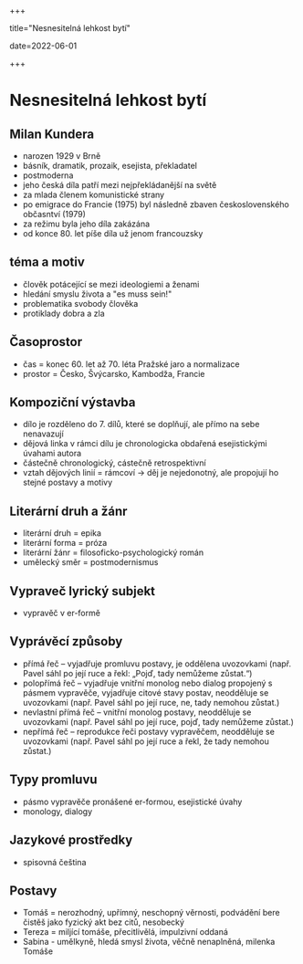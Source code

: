 +++

title="Nesnesitelná lehkost bytí"

date=2022-06-01

+++

# Nesnesitelná lehkost bytí
## Milan Kundera
- narozen 1929 v Brně
- básník, dramatik, prozaik, esejista, překladatel
- postmoderna
- jeho česká díla patří mezi nejpřekládanější na světě
- za mlada členem komunistické strany
- po emigrace do Francie (1975) byl následně zbaven československého občasntví (1979)
- za režimu byla jeho díla zakázána 
- od konce 80. let píše díla už jenom francouzsky

## téma a motiv
- člověk potácející se mezi ideologiemi a ženami
- hledání smyslu života a "es muss sein!"
- problematika  svobody člověka 
- protiklady dobra a zla

## Časoprostor
- čas = konec 60. let až 70. léta Pražské jaro a normalizace
- prostor = Česko, Švýcarsko, Kambodža, Francie 

## Kompoziční výstavba
- dílo je rozděleno do 7. dílů, které se doplňují, ale přímo na sebe nenavazují
- dějová linka v rámci dílu je chronologicka obdařená esejistickými úvahami autora
- částečně chronologický, cástečně retrospektivní
- vztah dějových linií = rámcoví $\to$ děj je nejedonotný, ale propojují ho stejné postavy a motivy

## Literární druh a žánr 
- literární druh = epika
- literární forma = próza 
- literární žánr = filosoficko-psychologický román 
- umělecký směr = postmodernismus

## Vypraveč lyrický subjekt 
- vypravěč v er-formě

## Vyprávěcí způsoby
- přímá řeč – vyjadřuje promluvu postavy, je oddělena uvozovkami (např. Pavel sáhl po její ruce a řekl: „Pojď, tady nemůžeme zůstat.“)
- polopřímá řeč – vyjadřuje vnitřní monolog nebo dialog propojený s pásmem vypravěče, vyjadřuje citové stavy postav, neodděluje se uvozovkami (např. Pavel sáhl po její ruce, ne, tady nemohou zůstat.)
- nevlastní přímá řeč – vnitřní monolog postavy, neodděluje se uvozovkami (např. Pavel sáhl po její ruce, pojď, tady nemůžeme zůstat.)
- nepřímá řeč – reprodukce řeči postavy vypravěčem, neodděluje se uvozovkami (např. Pavel sáhl po její ruce a řekl, že tady nemohou zůstat.)

## Typy promluvu
- pásmo vypravěče pronášené er-formou, esejistické úvahy
- monology, dialogy

## Jazykové prostředky
- spisovná čeština 

## Postavy
- Tomáš = nerozhodný, upřímný, neschopný věrnosti, podvádění bere čistěš jako fyzický akt bez citů, nesobecký
- Tereza = miljící tomáše, přecitlivělá, impulzivní oddaná
- Sabina - umělkyně, hledá smysl života, věčně nenaplněná, milenka Tomáše






